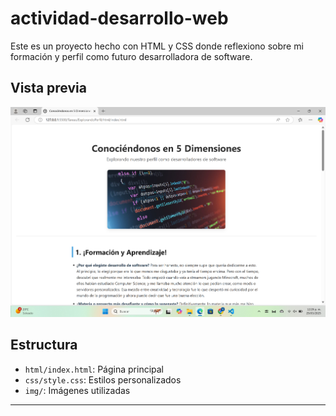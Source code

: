 # actividad-desarrollo-web

Este es un proyecto hecho con HTML y CSS donde reflexiono sobre mi formación y perfil como futuro desarrolladora de software.

## Vista previa

![captura del proyecto](ExplorandoPerfil/img/preview.png)

## Estructura

- `html/index.html`: Página principal
- `css/style.css`: Estilos personalizados
- `img/`: Imágenes utilizadas

---
